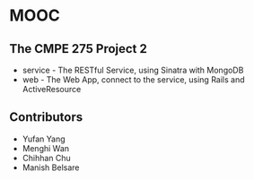 MOOC
====

The CMPE 275 Project 2
----------------------

* service - The RESTful Service, using Sinatra with MongoDB
* web - The Web App, connect to the service, using Rails and ActiveResource

Contributors
------------

* Yufan Yang
* Menghi Wan
* Chihhan Chu
* Manish Belsare
